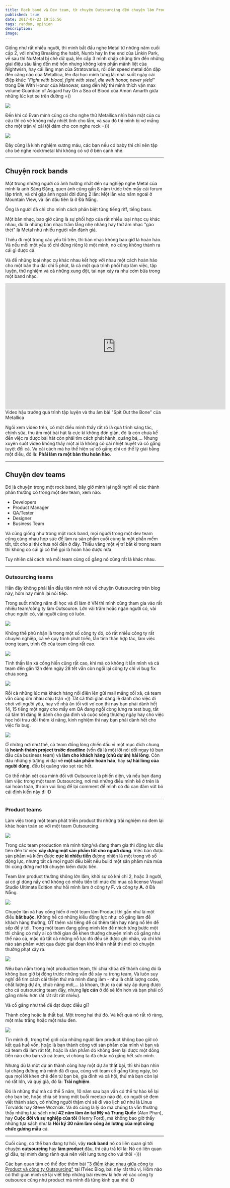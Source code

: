 ```yaml
---
title: Rock band và Dev team, từ chuyện Outsourcing đến chuyện làm Product
published: true
date: 2017-07-23 19:55:56
tags: random, opinion
description: 
image:
---
```

Giống như rất nhiều người, thì mình bắt đầu nghe Metal từ những năm cuối cấp 2, với những Breaking the habit, Numb hay In the end của Linkin Park, về sau thì NuMetal bị chê dữ quá, lên cấp 3 mình chập chững tìm  đến những giai điệu sâu lắng đến mê hồn nhưng không kém phần mãnh liệt của Nightwish, hay cái lãng mạn của Stratovarius, rồi đến speed metal dồn dập đến căng não của Metallica, lên đại học mình từng lải nhải suốt ngày cái điệp khúc _"Fight with blood, fight with steel, die with honor, never yield"_ trong Die With Honor của Manowar, sang đến Mỹ thì mình thích vặn max volume Guardian of Asgard hay On a Sea of Blood của Amon Amarth giữa những lúc kẹt xe trên đường =))

![](img/evan-first-time-metal.png)

Đến khi có Evan mình cũng có cho nghe thử  Metallica nhìn bản mặt của cu cậu thì có vẻ không mấy nhiệt tình cho lắm, và sau đó thì mình bị vợ mắng cho một trận vì cái tội dám cho con nghe rock =)))

![](img/evan-first-time-metal-mom-dad.png)

Đây cũng là kinh nghiệm xương máu, các bạn nếu có baby thì chỉ nên tập cho bé nghe rock/metal khi không có vợ ở  bên cạnh nhé.

---

## Chuyện rock bands

Một trong những người có ảnh hưởng nhất đến sự nghiệp nghe Metal của mình là anh Sáng Đặng, quen ảnh cũng gần 8 năm trước trên mấy cái forum lập trình, và chỉ gặp ảnh ngoài đời đúng 2 lần: Một lần vào năm ngoái ở  Mountain View, và lần đầu tiên là ở  Đà Nẵng.

Ổng là người đã chỉ cho mình cách phân biệt từng tiếng riff, tiếng bass. 

Một bản nhạc, bao giờ cũng là sự phối hợp của rất nhiều loại nhạc cụ khác nhau, dù là những bản nhạc trầm lắng nhẹ nhàng hay thứ âm nhạc "gào thét" là Metal như nhiều người vẫn đánh giá.

Thiếu đi một trong các yếu tố trên, thì bản nhạc không bao giờ là hoàn hảo. Và nếu mỗi một yếu tố chỉ đứng riêng lẽ một mình, nó cũng không thành ra cái gì được cả.

Và để  những loại nhạc cụ khác nhau kết hợp với nhau một cách hoàn hảo cho một bản thu dài chỉ 5 phút, là cả một quá trình phối hợp làm việc, tập luyện, thử nghiệm và cả những xung đột, tai nạn xảy ra như cơm bữa trong một band nhạc.

<iframe width="700" height="400" src="https://www.youtube.com/embed/irYapvdr-ow" frameborder="0" allowfullscreen></iframe>

<div class="copyright center">Video hậu trường quá trình tập luyện và thu âm bài "Spit Out the Bone" của Metallica</div>

Ngồi xem video trên, có một điều mình thấy rất rõ là quá trình sáng tác, chỉnh sửa, thu âm một bài hát là cực kì không đơn giản, đó là còn chưa kể đến việc ra được bài hát còn phải tìm cách phát hành, quảng bá,... Nhưng xuyên suốt video không thấy một ai là không có cái nhiệt huyết và cố gắng tuyệt đối cả. Và cái cách mà họ thể hiện sự cố gắng chỉ có thể lý giải bằng một điều, đó là: **Phải làm ra một bản thu hoàn hảo**.

---

## Chuyện dev teams

Đó là chuyện trong một rock band, bây giờ mình lại ngồi nghĩ về các thành phần thường có trong một dev team, xem nào:

- Developers
- Product Manager
- QA/Tester
- Designer
- Business Team

Và cũng giống như trong một rock band, mọi người trong một dev team cũng cùng nhau hợp sức để làm ra sản phẩm cuối cùng là một phần mềm tốt, tốt cho ai thì chưa nói đến ở đây. Thiếu vắng một vị trí bất kì trong team thì không có cái gì có thể gọi là hoàn hảo được nữa.

Tuy nhiên cái cách mà mỗi team cùng cố gắng nó cũng rất là khác nhau.

---

### Outsourcing teams

Hẳn đây không phải lần đầu tiên mình nói về chuyện Outsourcing trên blog này, hôm nay mình lại nói tiếp.

Trong suốt những năm đi học và đi làm ở VN thì mình cũng tham gia vào rất nhiều team/công ty làm Outsource. Lớn vài trăm hoặc ngàn người có, vài chục người có, vài người cũng có luôn.

![](img/outsourcing-01.png)

Không thể phủ nhận là trong một số công ty đó, có rất nhiều công ty rất chuyên nghiệp, cả về quy trình phát triển, lẫn tinh thần hợp tác, làm việc trong team, trình độ của team cũng rất cao.

![](img/outsourcing-02.png)

Tinh thần lăn xả cống hiến cũng rất cao, khi mà có không ít lần mình và cả team đến gần 12h đêm ngày 28 tết vẫn còn ngồi lại công ty chỉ vì bug fix chưa xong.

![](img/outsourcing-03.png)

Rồi cả những lúc mà khách hàng nổi điên lên gửi mail mắng xối xả, cả team vẫn cùng ôm nhau chịu trận =)) Tất cả thời gian đáng lẽ dành cho việc đi chơi với người yêu, hay về nhà ăn tối với vợ con thì nay bạn phải dành hết 14, 15 tiếng một ngày cho mấy em QA đang ngồi còng lưng ra test bug, tất cả tâm trí đáng  lẽ dành cho gia đình và cuộc sống thường ngày hay cho việc học hỏi trau dồi thêm kĩ năng, kinh nghiệm thì nay bạn phải dành hết cho việc fix bug.

![](img/outsourcing-04.png)

Ở những nơi như thế, cả team đồng lòng chiến đấu vì một mục đích chung là **hoành thành project trước deadline** (vốn đã là một lời nói dối ngay từ ban đầu của business team) và **làm cho khách hàng (chủ dự án) hài lòng**. Còn đâu những ý tưởng vĩ đại về **một sản phẩm hoàn hảo**, hay **sự hài lòng của người dùng**, đều bị quăng vào sọt rác hết.

Có thể nhận xét của mình đối với Outsource là phiến diện, và nếu bạn đang làm việc trong một team Outsourcing, nơi mà những điều mình kể ở trên là sai hoàn toàn, thì xin vui lòng để lại comment để mình có đủ can đảm vứt bỏ cái định kiến này đi :D

---

### Product teams

Làm việc trong một team phát triển product thì những trải nghiệm nó đem lại khác hoàn toàn so với một team Outsourcing.

![](img/product-team-01.png)

Trong các team production mà mình từng/và đang tham gia thì động lực đầu tiên đến từ việc **xây dựng một sản phẩm tốt cho người dùng**. Việc bán được sản phẩm và kiếm được **cực kì nhiều tiền** đương nhiên là một trong vô số động lực, nhưng tất cả mọi người đều biết nếu build một sản phẩm nửa mùa thì cũng đừng mơ tới chuyện kiếm được tiền.

Team làm product thường không lớn lắm, khởi sự có khi chỉ 2, hoặc 3 người, ai có gì dùng nấy chứ không có nhiều tiền tới mức đòi mua cả license Visual Studio Ultimate Edition như hồi mình làm ở công ty **F.** và công ty **A.** ở Đà Nẵng.

![](img/product-team-02.png)

Chuyện lăn xả hay cống hiến ở một team làm Product thì gần  như là một điều **bắt buộc**. Không hề có những kiểu động lực như: cố gắng làm để khách hàng thưởng, OT thêm vài tiếng để có thêm tiền hay năng nổ lên để sếp để ý tới. Trong một team đang gồng mình lên để nhích từng bước một thì chẳng có mấy ai có thời gian để khen thưởng chuyện mình cố gắng như thế nào cả, mặc dù tất cả những nỗ lực đó đều sẽ được ghi nhận, và chỉ khi nào sản phẩm vượt qua được giai đoạn khó khăn nhất thì mới có chuyện thưởng phạt xảy ra.

![](img/product-team-03.png)

Nếu bạn nằm trong một production team, thì chìa khóa để thành công đó là không bao giờ bị động  trước những vấn đề xảy ra trong team. Và luôn suy nghĩ để tìm cách cải thiện thứ mà mình đang làm - như là chất lượng code, chất lượng dự án, chức năng mới,... (à khoan, thực ra cái này áp dụng được cho cả outsourcing team đấy, nhưng **lực cản** ở đó sẽ lớn hơn và bạn phải cố gắng nhiều hơn rất rất rất rất nhiều).

Và cố gắng như thế để đạt được điều gì?

Thành công hoặc là thất bại. Một trong hai thứ đó. Và kết quả nó rất rõ ràng, một màu trắng hoặc một màu đen.

![](img/product-team-04.png)

Tin mình đi, trong thế giới của những người làm product không bao giờ có kết quả huề vốn, hoặc là bạn thành công với sản phẩm của mình vì bạn và cả team đã làm rất tốt, hoặc là sản phẩm đó không đem lại được một đồng tiền nào cho bạn và cả team, vì chúng ta đã chưa cố gắng hết sức mình.

Nhưng dù là một dự án thành công hay một dự án thất bại, thì khi bạn nhìn lại chặng đường mà mình đã đi qua, cùng với team cố gắng từng ngày, bỏ qua mọi lời khen chê đến từ bạn bè, gia đình và xã hội, thứ mà bạn còn lại nó rất lớn, và quý giá, đó là: **Trải nghiệm**.

Đó là những thứ mà có thể 5 năm, 10 năm sau bạn vẫn có thể tự hào kể lại cho bạn bè, hoặc chia sẽ trong một buổi meetup nào đó, có người sẽ đem viết thành sách, có những người thậm chí sẽ đi vào lịch sử như là Linus Torvalds hay Steve Wozniak. Và đó cũng là lý do mà chúng ta vẫn thường thấy những tựa sách như **42 năm làm ăn tại Mỹ và Trung Quốc** (Alan Phan), hay **Cuộc đời và sự nghiệp của tôi** (Henry Ford), mà không bao giờ thấy những tựa sách như là **Hồi ký 30 năm làm công ăn lương của một công chức gương mẫu** cả.

---

Cuối cùng, có thể bạn đang tự hỏi, vậy **rock band** nó có liên quan gì tới chuyện **outsourcing** hay **làm product** đâu, thì câu trả lời là: Nó có liên quan gì đâu, tại mình đang rảnh quá nên viết lung tung cho vui thôi =)))

Các bạn quan tâm có thể đọc thêm bài ["3 điểm khác nhau giữa công ty Product và công ty Outsourcing"](http://blog.itviec.com/3-diem-khac-biet-giua-cong-ty-product-outsourcing/) tại ITviec Blog, bài này rất thú vị. Hôm nào có thời gian mình sẽ lại viết tiếp những bài review kĩ hơn về các công ty outsource cũng như product mà mình đã từng kinh qua nhé :D
